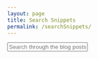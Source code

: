 ```yaml
---
layout: page
title: Search Snippets
permalink: /searchSnippets/
---
```


<div id="search-container">
    <input type="text" id="search-input" placeholder="Search through the blog posts...">
    <ul id="results-container"></ul>
</div>

<script src="{{ site.baseurl }}/assets/simple-jekyll-search.min.js" type="text/javascript"></script>

<script>
    SimpleJekyllSearch({
    searchInput: document.getElementById('search-input'),
    resultsContainer: document.getElementById('results-container'),
    searchResultTemplate: '<div style="text-align: left !important;"><a href="{url}"><h1 style="text-align:left !important;">{title}</h1></a><div class="post-tags">{category}</div></div>',
	templateMiddleware: function(prop, value, template) {
		if(prop == "category"){
			return '<a href="">' + value + '</a>'
		}
	  },
    json: '{{ site.baseurl }}/assets/snippets.json'
    });
</script>